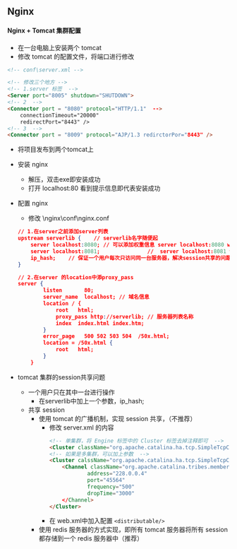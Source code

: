 ## Nginx

#### Nginx + Tomcat 集群配置
* 在一台电脑上安装两个 tomcat
* 修改 tomcat 的配置文件，将端口进行修改
``` html
<!-- conf\server.xml -->

<!-- 修改三个地方 -->
<!-- 1.server 标签  -->
<Server port="8005" shutdown="SHUTDOWN">
<!-- 2  -->
<Connector port = "8080" protocol="HTTP/1.1"  -->
    connectionTimeout="20000"
    redirectPort="8443" />
<!-- 3  -->
<Connector port = "8009" protocol="AJP/1.3 redirctorPor="8443" />

```
* 将项目发布到两个tomcat上
* 安装 nginx
    - 解压，双击exe即安装成功
    - 打开 localhost:80 看到提示信息即代表安装成功

* 配置 nginx
    - 修改 \nginx\conf\nginx.conf
    ``` json
    // 1.在server之前添加server列表
    upstream serverlib {    // serverlib名字随便起
        server localhost:8080; // 可以添加权重信息 server localhost:8080 weight 4;
        server localhost:8081;               //  server localhost:8081 weight 10;
        ip_hash;    // 保证一个用户每次只访问同一台服务器，解决session共享的问题
    }
  
    // 2.在server 的location中添proxy_pass
    server {
            listen       80;
            server_name  localhost; // 域名信息
            location / {
                root   html;
                proxy_pass http://serverlib; // 服务器列表名称
                index  index.html index.htm;
            }
            error_page   500 502 503 504  /50x.html;
            location = /50x.html {
                root   html;
            }
        }
    ```
* tomcat 集群的session共享问题
    - 一个用户只在其中一台进行操作
        - 在serverlib中加上一个参数，ip_hash;
    - 共享 session
        - 使用 tomcat 的广播机制，实现 session 共享，（不推荐）
            - 修改 server.xml 的内容
                ``` html
                <!-- 单集群，将 Engine 标签中的 Cluster 标签去掉注释即可  -->
                <Cluster className="org.apache.catalina.ha.tcp.SimpleTcpClister" />
                <!-- 如果是多集群，可以加上参数  -->
                <Cluster calssName="org.apache.catalina.ha.tcp.SimpleTcpClister">
                    <Channel className="org.apache.catalina.tribes.membership.McatService"
                            address="228.0.0.4"
                            port="45564"
                            frequency="500"
                            dropTime="3000"
                    </Channel>
                </Cluster>
                ```
            - 在 web.xml中加入配置
                `<distributable/>`
        - 使用 redis 服务器的方式实现，即所有 tomcat 服务器将所有 session 都存储到一个 redis 服务器中（推荐）

